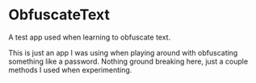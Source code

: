 # ObfuscateText
A test app used when learning to obfuscate text.

This is just an app I was using when playing around with obfuscating something like a password. Nothing ground breaking here, just a couple methods I used when experimenting.

